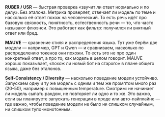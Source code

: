 **RUBER / USR** — быстрая проверка «звучит ли ответ нормально и по делу». Без эталона.
Метрика проверяет, отвечает ли модель по теме и насколько её ответ похож на человеческий. То есть речь идёт про базовую связность, понятность, естественность речи — то, что часто называют флюэнси. Это работает как фильтр: получился ли внятный ответ или бред.

**MAUVE** — сравнение стиля и распределения языка.
Тут уже берём две модели — например, GPT и Qwen — и сравниваем, насколько по распределению токенов они похожи. То есть это не про один конкретный ответ, а про то, как модель в целом говорит. MAUVE хорошо показывает, «похож ли новый бот на старого» в плане общего языка, даже без эталонов.

**Self-Consistency / Diversity** — насколько поведение модели устойчиво.
Запускаем одну и ту же модель с одним и тем же промптом много раз (20–50), например с повышенным temperature. Смотрим: не начинает ли модель сыпать рандом, не повторяет ли одно и то же. Это важно, если вы планируете запускать генерации в проде или авто-пайплайне — где важно, чтобы поведение модели не было ни слишком случайным, ни слишком тупо-монотонным.
